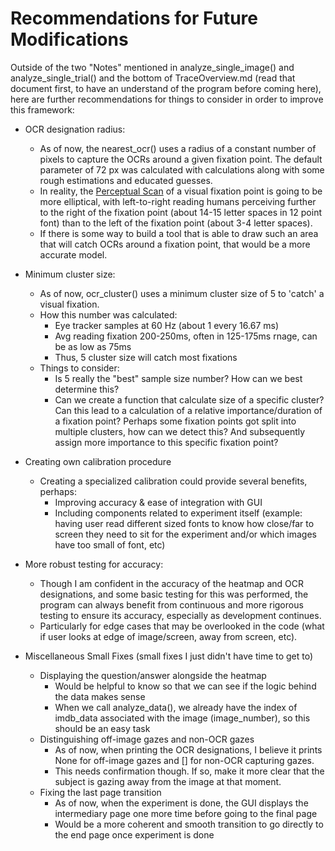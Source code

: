 # Recommendations for Future Modifications

Outside of the two "Notes" mentioned in analyze_single_image() and analyze_single_trial() and the bottom of TraceOverview.md (read that document first, to have an understand of the program before coming here), here are further recommendations for things to consider in order to improve this framework:

- OCR designation radius:
    - As of now, the nearest_ocr() uses a radius of a constant number of pixels to capture the OCRs around a given fixation point. The default parameter of 72 px was calculated with calculations along with some rough estimations and educated guesses.
    - In reality, the [Perceptual Scan](https://www.researchgate.net/publication/49694262_Eye_movements_the_perceptual_span_and_reading_speed) of a visual fixation point is going to be more elliptical, with left-to-right reading humans perceiving further to the right of the fixation point (about 14-15 letter spaces in 12 point font) than to the left of the fixation point (about 3-4 letter spaces).
    - If there is some way to build a tool that is able to draw such an area that will catch OCRs around a fixation point, that would be a more accurate model.
      
- Minimum cluster size:
    - As of now, ocr_cluster() uses a minimum cluster size of 5 to 'catch' a visual fixation.
    - How this number was calculated:
        - Eye tracker samples at 60 Hz (about 1 every 16.67 ms)
        - Avg reading fixation 200-250ms, often in 125-175ms rnage, can be as low as 75ms
        - Thus, 5 cluster size will catch most fixations
    - Things to consider:
        - Is 5 really the "best" sample size number? How can we best determine this?
        - Can we create a function that calculate size of a specific cluster? Can this lead to a calculation of a relative importance/duration of a fixation point? Perhaps some fixation points got split into multiple clusters, how can we detect this? And subsequently assign more importance to this specific fixation point?
          
- Creating own calibration procedure
    - Creating a specialized calibration could provide several benefits, perhaps:
        - Improving accuracy & ease of integration with GUI
        - Including components related to experiment itself (example: having user read different sized fonts to know how close/far to screen they need to sit for the experiment and/or which images have too small of font, etc)
          
- More robust testing for accuracy:
    - Though I am confident in the accuracy of the heatmap and OCR designations, and some basic testing for this was performed, the program can always benefit from continuous and more rigorous testing to ensure its accuracy, especially as development continues.
    - Particularly for edge cases that may be overlooked in the code (what if user looks at edge of image/screen, away from screen, etc).

- Miscellaneous Small Fixes (small fixes I just didn't have time to get to)
    - Displaying the question/answer alongside the heatmap
        - Would be helpful to know so that we can see if the logic behind the data makes sense
        - When we call analyze_data(), we already have the index of imdb_data associated with the image (image_number), so this should be an easy task
    - Distinguishing off-image gazes and non-OCR gazes
        - As of now, when printing the OCR designations, I believe it prints None for off-image gazes and [] for non-OCR capturing gazes.
        - This needs confirmation though. If so, make it more clear that the subject is gazing away from the image at that moment. 
    - Fixing the last page transition
        - As of now, when the experiment is done, the GUI displays the intermediary page one more time before going to the final page
        - Would be a more coherent and smooth transition to go directly to the end page once experiment is done
